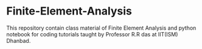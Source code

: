 # Finite-Element-Analysis
This repository contain class material of Finite Element Analysis and python notebook for coding tutorials taught by Professor R.R das at IIT(ISM) Dhanbad.
